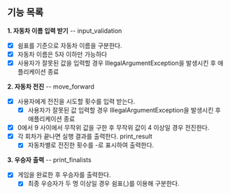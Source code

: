 ## 기능 목록

**1. 자동차 이름 입력 받기** -- input_validation
- [x] 쉼표를 기준으로 자동차 이름을 구분한다.
- [x] 자동차 이름은 5자 이하만 가능하다
- [x] 사용자가 잘못된 값을 입력할 경우 IllegalArgumentException을 발생시킨 후 애플리케이션 종료

**2. 자동차 전진** -- move_forward
- [x] 사용자에게 전진을 시도할 횟수를 입력 받는다.
  - [x] 사용자가 잘못된 값 입력할 경우 IllegalArgumentException을 발생시킨 후 애플리케이션 종료
- [x] 0에서 9 사이에서 무작위 값을 구한 후 무작위 값이 4 이상일 경우 전진한다.
- [x] 각 회차가 끝나면 실행 결과를 출력한다. print_result
  - [x] 자동차별로 전진한 횟수를 -로 표시하여 출력한다.

**3. 우승자 출력** -- print_finalists
- [x] 게임을 완료한 후 우승자를 출력한다.
  - [x] 최종 우승자가 두 명 이상일 경우 쉼표(,)를 이용해 구분한다.